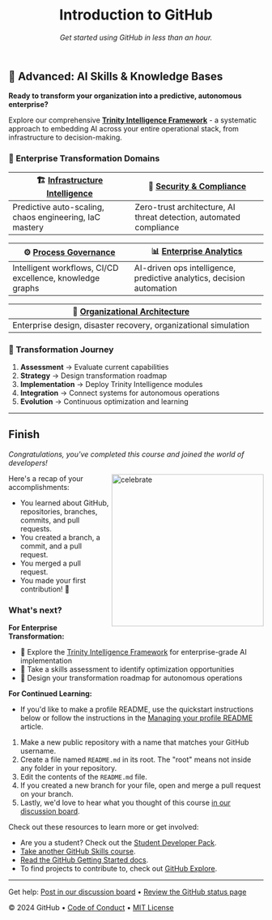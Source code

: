 <header>

<!--
  <<< Author notes: Course header >>>
  Include a 1280×640 image, course title in sentence case, and a concise description in emphasis.
  In your repository settings: enable template repository, add your 1280×640 social image, auto delete head branches.
  Add your open source license, GitHub uses MIT license.
-->

# Introduction to GitHub

_Get started using GitHub in less than an hour._

</header>

## 🧠 Advanced: AI Skills & Knowledge Bases

**Ready to transform your organization into a predictive, autonomous enterprise?** 

Explore our comprehensive [**Trinity Intelligence Framework**](./ai-skills/) - a systematic approach to embedding AI across your entire operational stack, from infrastructure to decision-making.

### 🚀 Enterprise Transformation Domains

| 🏗️ [Infrastructure Intelligence](./ai-skills/infrastructure/) | 🔐 [Security & Compliance](./ai-skills/security/) |
|---|---|
| Predictive auto-scaling, chaos engineering, IaC mastery | Zero-trust architecture, AI threat detection, automated compliance |

| ⚙️ [Process Governance](./ai-skills/governance/) | 📊 [Enterprise Analytics](./ai-skills/analytics/) |
|---|---|
| Intelligent workflows, CI/CD excellence, knowledge graphs | AI-driven ops intelligence, predictive analytics, decision automation |

| 🏢 [Organizational Architecture](./ai-skills/architecture/) | |
|---|---|
| Enterprise design, disaster recovery, organizational simulation | |

### 🎯 Transformation Journey

1. **Assessment** → Evaluate current capabilities
2. **Strategy** → Design transformation roadmap  
3. **Implementation** → Deploy Trinity Intelligence modules
4. **Integration** → Connect systems for autonomous operations
5. **Evolution** → Continuous optimization and learning

---

<!--
  <<< Author notes: Finish >>>
  Review what we learned, ask for feedback, provide next steps.
-->

## Finish

_Congratulations, you've completed this course and joined the world of developers!_

<img src=https://octodex.github.com/images/collabocats.jpg alt=celebrate width=300 align=right>

Here's a recap of your accomplishments:

- You learned about GitHub, repositories, branches, commits, and pull requests.
- You created a branch, a commit, and a pull request.
- You merged a pull request.
- You made your first contribution! :tada:

### What's next?

**For Enterprise Transformation:**
- 🧠 Explore the [Trinity Intelligence Framework](./ai-skills/) for enterprise-grade AI implementation
- 🎯 Take a skills assessment to identify optimization opportunities  
- 🚀 Design your transformation roadmap for autonomous operations

**For Continued Learning:**
- If you'd like to make a profile README, use the quickstart instructions below or follow the instructions in the [Managing your profile README](https://docs.github.com/account-and-profile/setting-up-and-managing-your-github-profile/customizing-your-profile/managing-your-profile-readme) article.

1. Make a new public repository with a name that matches your GitHub username.
2. Create a file named `README.md` in its root. The "root" means not inside any folder in your repository.
3. Edit the contents of the `README.md` file.
4. If you created a new branch for your file, open and merge a pull request on your branch.
5. Lastly, we'd love to hear what you thought of this course [in our discussion board](https://github.com/orgs/skills/discussions/categories/introduction-to-github).

Check out these resources to learn more or get involved:

- Are you a student? Check out the [Student Developer Pack](https://education.github.com/pack).
- [Take another GitHub Skills course](https://github.com/skills).
- [Read the GitHub Getting Started docs](https://docs.github.com/en/get-started).
- To find projects to contribute to, check out [GitHub Explore](https://github.com/explore).

<footer>

<!--
  <<< Author notes: Footer >>>
  Add a link to get support, GitHub status page, code of conduct, license link.
-->

---

Get help: [Post in our discussion board](https://github.com/orgs/skills/discussions/categories/introduction-to-github) &bull; [Review the GitHub status page](https://www.githubstatus.com/)

&copy; 2024 GitHub &bull; [Code of Conduct](https://www.contributor-covenant.org/version/2/1/code_of_conduct/code_of_conduct.md) &bull; [MIT License](https://gh.io/mit)

</footer>
